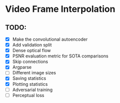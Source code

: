 # Video Frame Interpolation

## TODO:
- [X] Make the convolutional autoencoder
- [X] Add validation split
- [X] Dense optical flow
- [X] PSNR evaluation metric for SOTA comparisons
- [X] Skip connections
- [X] Argparse
- [ ] Different image sizes
- [X] Saving statistics
- [X] Plotting statistics
- [ ] Adversarial training
- [ ] Perceptual loss